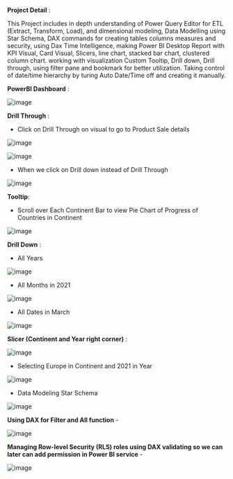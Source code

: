 **Project Detail** :

This Project includes in depth understanding of Power Query Editor for ETL (Extract, Transform, Load), and dimensional modeling, Data Modelling using Star Schema, DAX commands for creating tables columns measures and security, using Dax Time Intelligence, making Power BI Desktop Report with KPI Visual, Card Visual, Slicers, line chart, stacked bar chart, clustered column chart. working with visualization Custom Tooltip, Drill down, Drill through, using filter pane and bookmark for better utilization. Taking control of date/time hierarchy by turing Auto Date/Time off and creating it manually.

**PowerBI Dashboard** :

![image](https://github.com/Aviral-DataScientist/Adventure-Works_SalesAnalysis-PowerBI-/assets/167323832/cd54bd67-b9a2-4432-9e3b-37f30da6dfc7)

**Drill Through** :

- Click on Drill Through on visual to go to Product Sale details 

![image](https://github.com/Aviral-DataScientist/Adventure-Works_SalesAnalysis-PowerBI-/assets/167323832/68dabd9f-6522-493e-a35a-38dfdaf4faed)

![image](https://github.com/Aviral-DataScientist/Adventure-Works_SalesAnalysis-PowerBI-/assets/167323832/784707b9-cb5b-42b1-8d39-cf017e71ec63)

- When we click on Drill down instead of Drill Through

![image](https://github.com/Aviral-DataScientist/Adventure-Works_SalesAnalysis-PowerBI-/assets/167323832/b95de182-4f2d-4136-b82d-4645d1bc51b6)

**Tooltip**:

- Scroll over Each Continent Bar to view Pie Chart of Progress of Countries in Continent

![image](https://github.com/Aviral-DataScientist/Adventure-Works_SalesAnalysis-PowerBI-/assets/167323832/86a8e041-e9b5-4c86-8734-1c5d80f7581d)

**Drill Down** :

- All Years

![image](https://github.com/Aviral-DataScientist/Adventure-Works_SalesAnalysis-PowerBI-/assets/167323832/4e429da8-49f8-4e5a-b103-4aa1acbf38ba)


- All Months in 2021

![image](https://github.com/Aviral-DataScientist/Adventure-Works_SalesAnalysis-PowerBI-/assets/167323832/11bc2f35-cc26-4173-ada1-47bd5199bc29)


- All Dates in March

![image](https://github.com/Aviral-DataScientist/Adventure-Works_SalesAnalysis-PowerBI-/assets/167323832/3da90778-149e-42d7-be1d-d16e6d0a2066)


**Slicer (Continent and Year right corner)** :

![image](https://github.com/Aviral-DataScientist/Adventure-Works_SalesAnalysis-PowerBI-/assets/167323832/60f8dd17-69f6-425d-9cd6-b71eac5c2177)


- Selecting Europe in Continent and 2021 in Year

![image](https://github.com/Aviral-DataScientist/Adventure-Works_SalesAnalysis-PowerBI-/assets/167323832/f9e8e7b8-3e8f-4089-936c-bbd95d9324ab)

- Data Modeling Star Schema

![image](https://github.com/Aviral-DataScientist/Adventure-Works_SalesAnalysis-PowerBI-/assets/167323832/8b9b70f7-7861-498f-847c-08f818d87c65)


**Using DAX for Filter and All function** -

![image](https://github.com/Aviral-DataScientist/Adventure-Works_SalesAnalysis-PowerBI-/assets/167323832/b755faf7-7dcd-4f80-8592-168081241c55)

**Managing Row-level Security (RLS) roles using DAX validating so we can later can add permission in Power BI service** -

![image](https://github.com/Aviral-DataScientist/Adventure-Works_SalesAnalysis-PowerBI-/assets/167323832/12e35077-6205-4f10-910a-d2d5a3ba68d5)

